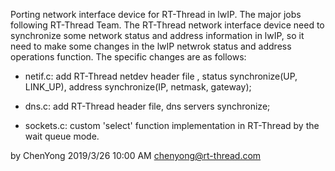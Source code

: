 Porting network interface device for RT-Thread in lwIP.
The major jobs following RT-Thread Team. The RT-Thread network interface device need to synchronize some network status and address information in lwIP, so it need to make some changes in the lwIP netwrok status and address operations function.
The specific changes are as follows:

 - netif.c: add RT-Thread netdev header file , status synchronize(UP, LINK_UP), address synchronize(IP, netmask, gateway);

 - dns.c: add RT-Thread header file, dns servers synchronize;

 - sockets.c: custom 'select' function implementation in RT-Thread by the wait queue mode.

by ChenYong 2019/3/26 10:00 AM
chenyong@rt-thread.com

